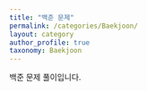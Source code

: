 ```yaml
---
title: "백준 문제"
permalink: /categories/Baekjoon/
layout: category
author_profile: true
taxonomy: Baekjoon
---
```


백준 문제 풀이입니다.